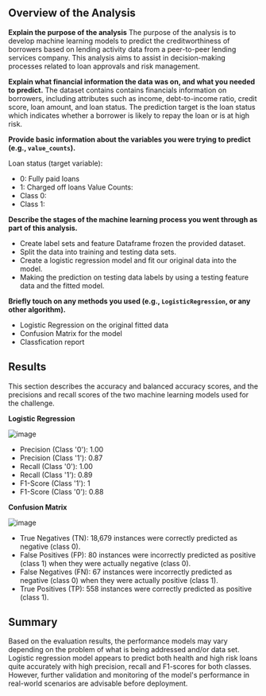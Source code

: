 ## Overview of the Analysis

**Explain the purpose of the analysis**
The purpose of the analysis is to develop machine learning models to predict the creditworthiness of borrowers based on lending activity data from a peer-to-peer lending services company. This analysis aims to assist in decision-making processes related to loan approvals and risk management.

**Explain what financial information the data was on, and what you needed to predict.**
The dataset contains contains financials information on borrowers, including attributes such as income, debt-to-income ratio, credit score, loan amount, and loan status. The prediction target is the loan status which indicates whether a borrower is likely to repay the loan or is at high risk.

**Provide basic information about the variables you were trying to predict (e.g., `value_counts`).**

Loan status (target variable):
- 0: Fully paid loans
- 1: Charged off loans
Value Counts:
- Class 0: 
- Class 1: 

**Describe the stages of the machine learning process you went through as part of this analysis.**
- Create label sets and feature Dataframe frozen the provided dataset.
- Split the data into training and testing data sets.
- Create a logistic regression model and fit our original data into the model.
- Making the prediction on testing data labels by using a testing feature data and the fitted model.


**Briefly touch on any methods you used (e.g., `LogisticRegression`, or any other algorithm).**
- Logistic Regression on the original fitted data
- Confusion Matrix for the model
- Classfication report

## Results
This section describes the accuracy and balanced accuracy scores, and the precisions and recall scores of the two machine learning models used for the challenge.

**Logistic Regression**

![image](https://github.com/IMWILLAU/credit-risk-classification/assets/61693472/545ab395-54fa-40a4-9966-c6ce663a4f7f)

- Precision (Class '0'): 1.00
- Precision (Class '1'): 0.87
- Recall (Class '0'): 1.00
- Recall (Class '1'): 0.89
- F1-Score (Class '1'): 1
- F1-Score (Class '0'): 0.88

**Confusion Matrix**

![image](https://github.com/IMWILLAU/credit-risk-classification/assets/61693472/8a1a682f-2165-4022-bdd8-7c4205f9f67f)

- True Negatives (TN): 18,679 instances were correctly predicted as negative (class 0).
- False Positives (FP): 80 instances were incorrectly predicted as positive (class 1) when they were actually negative (class 0).
- False Negatives (FN): 67 instances were incorrectly predicted as negative (class 0) when they were actually positive (class 1).
- True Positives (TP): 558 instances were correctly predicted as positive (class 1).


## Summary

Based on the evaluation results, the performance models may vary depending on the problem of what is being addressed and/or data set. Logistic regression model appears to predict both health and high risk loans quite accurately with high precision, recall and F1-scores for both classes. However, further validation and monitoring of the model's performance in real-world scenarios are advisable before deployment.

